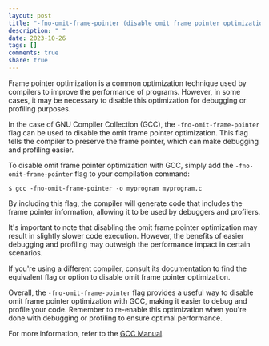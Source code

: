 ```yaml
---
layout: post
title: "-fno-omit-frame-pointer (disable omit frame pointer optimization)"
description: " "
date: 2023-10-26
tags: []
comments: true
share: true
---
```


Frame pointer optimization is a common optimization technique used by compilers to improve the performance of programs. However, in some cases, it may be necessary to disable this optimization for debugging or profiling purposes.

In the case of GNU Compiler Collection (GCC), the `-fno-omit-frame-pointer` flag can be used to disable the omit frame pointer optimization. This flag tells the compiler to preserve the frame pointer, which can make debugging and profiling easier.

To disable omit frame pointer optimization with GCC, simply add the `-fno-omit-frame-pointer` flag to your compilation command:

```shell
$ gcc -fno-omit-frame-pointer -o myprogram myprogram.c
```

By including this flag, the compiler will generate code that includes the frame pointer information, allowing it to be used by debuggers and profilers.

It's important to note that disabling the omit frame pointer optimization may result in slightly slower code execution. However, the benefits of easier debugging and profiling may outweigh the performance impact in certain scenarios.

If you're using a different compiler, consult its documentation to find the equivalent flag or option to disable omit frame pointer optimization.

Overall, the `-fno-omit-frame-pointer` flag provides a useful way to disable omit frame pointer optimization with GCC, making it easier to debug and profile your code. Remember to re-enable this optimization when you're done with debugging or profiling to ensure optimal performance.

For more information, refer to the [GCC Manual](https://gcc.gnu.org/onlinedocs/gcc/Optimize-Options.html).
